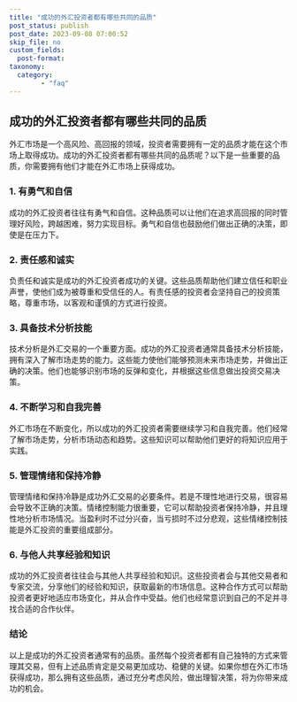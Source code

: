 ```yaml
---
title: "成功的外汇投资者都有哪些共同的品质"
post_status: publish
post_date: 2023-09-08 07:00:52
skip_file: no
custom_fields: 
  post-format: 
taxonomy:
  category:
        - "faq"
---
```


## 成功的外汇投资者都有哪些共同的品质

外汇市场是一个高风险、高回报的领域，投资者需要拥有一定的品质才能在这个市场上取得成功。成功的外汇投资者都有哪些共同的品质呢？以下是一些重要的品质，你需要拥有他们才能在外汇市场上获得成功。

### 1. 有勇气和自信

成功的外汇投资者往往有勇气和自信。这种品质可以让他们在追求高回报的同时管理好风险，跨越困难，努力实现目标。勇气和自信也鼓励他们做出正确的决策，即使是在压力下。

### 2. 责任感和诚实

负责任和诚实是成功的外汇投资者成功的关键。这些品质帮助他们建立信任和职业声誉，使他们成为被尊重和受信任的人。有责任感的投资者会坚持自己的投资策略，尊重市场，以客观和谨慎的方式进行投资。

### 3. 具备技术分析技能

技术分析是外汇交易的一个重要方面。成功的外汇投资者通常具备技术分析技能，拥有深入了解市场走势的能力。这些能力使他们能够预测未来市场走势，并做出正确的决策。他们也能够识别市场的反弹和变化，并根据这些信息做出投资交易决策。

### 4. 不断学习和自我完善

外汇市场在不断变化，所以成功的外汇投资者需要继续学习和自我完善。他们经常了解市场走势，分析市场动态和趋势。这些知识可以帮助他们更好的将知识应用于实践。

### 5. 管理情绪和保持冷静

管理情绪和保持冷静是成功外汇交易的必要条件。若是不理性地进行交易，很容易会导致不正确的决策。情绪控制能力很重要，它可以帮助投资者保持冷静，并且理性地分析市场情况。当盈利时不过分兴奋，当亏损时不过分悲观，这些情绪控制技能是外汇投资的重要组成部分。

### 6. 与他人共享经验和知识

成功的外汇投资者往往会与其他人共享经验和知识。这些投资者会与其他交易者和专家交流，分享他们的经验和知识，获取最新的市场信息。这种合作方式可以帮助投资者更好地适应市场变化，并从合作中受益。他们也经常意识到自己的不足并寻找合适的合作伙伴。

### 结论

以上是成功的外汇投资者通常有的品质。虽然每个投资者都有自己独特的方式来管理其交易，但有上述品质肯定是交易更加成功、稳健的关键。如果你想在外汇市场获得成功，那么拥有这些品质，通过充分考虑风险，做出理智决策，将为你带来成功的机会。
